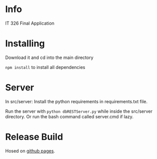 # Info
IT 326 Final Application

# Installing

Download it and cd into the main directory

`npm install` to install all dependencies

# Server

In src/server:
Install the python requirements in requirements.txt file.

Run the server with `python dbRESTServer.py` while inside the src/server directory.
Or run the bash command called server.cmd if lazy.

# Release Build
Hosed on [github pages](https://cmworks.github.io/Student-Gradebook-Planner/).
